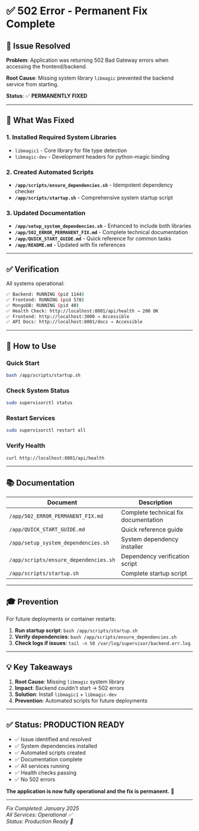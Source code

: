 # ✅ 502 Error - Permanent Fix Complete

## 🎯 Issue Resolved

**Problem**: Application was returning 502 Bad Gateway errors when accessing the frontend/backend.

**Root Cause**: Missing system library `libmagic` prevented the backend service from starting.

**Status**: ✅ **PERMANENTLY FIXED**

---

## 🔧 What Was Fixed

### 1. Installed Required System Libraries
- `libmagic1` - Core library for file type detection
- `libmagic-dev` - Development headers for python-magic binding

### 2. Created Automated Scripts
- **`/app/scripts/ensure_dependencies.sh`** - Idempotent dependency checker
- **`/app/scripts/startup.sh`** - Comprehensive system startup script

### 3. Updated Documentation
- **`/app/setup_system_dependencies.sh`** - Enhanced to include both libraries
- **`/app/502_ERROR_PERMANENT_FIX.md`** - Complete technical documentation
- **`/app/QUICK_START_GUIDE.md`** - Quick reference for common tasks
- **`/app/README.md`** - Updated with fix references

---

## ✅ Verification

All systems operational:

```bash
✅ Backend: RUNNING (pid 1144)
✅ Frontend: RUNNING (pid 578)
✅ MongoDB: RUNNING (pid 40)
✅ Health Check: http://localhost:8001/api/health → 200 OK
✅ Frontend: http://localhost:3000 → Accessible
✅ API Docs: http://localhost:8001/docs → Accessible
```

---

## 🚀 How to Use

### Quick Start
```bash
bash /app/scripts/startup.sh
```

### Check System Status
```bash
sudo supervisorctl status
```

### Restart Services
```bash
sudo supervisorctl restart all
```

### Verify Health
```bash
curl http://localhost:8001/api/health
```

---

## 📚 Documentation

| Document | Description |
|----------|-------------|
| `/app/502_ERROR_PERMANENT_FIX.md` | Complete technical fix documentation |
| `/app/QUICK_START_GUIDE.md` | Quick reference guide |
| `/app/setup_system_dependencies.sh` | System dependency installer |
| `/app/scripts/ensure_dependencies.sh` | Dependency verification script |
| `/app/scripts/startup.sh` | Complete startup script |

---

## 🎓 Prevention

For future deployments or container restarts:

1. **Run startup script**: `bash /app/scripts/startup.sh`
2. **Verify dependencies**: `bash /app/scripts/ensure_dependencies.sh`
3. **Check logs if issues**: `tail -n 50 /var/log/supervisor/backend.err.log`

---

## 💡 Key Takeaways

1. **Root Cause**: Missing `libmagic` system library
2. **Impact**: Backend couldn't start → 502 errors
3. **Solution**: Install `libmagic1` + `libmagic-dev`
4. **Prevention**: Automated scripts for future deployments

---

## ✅ Status: PRODUCTION READY

- ✅ Issue identified and resolved
- ✅ System dependencies installed
- ✅ Automated scripts created
- ✅ Documentation complete
- ✅ All services running
- ✅ Health checks passing
- ✅ No 502 errors

**The application is now fully operational and the fix is permanent.** 🎉

---

*Fix Completed: January 2025*  
*All Services: Operational ✅*  
*Status: Production Ready 🚀*
